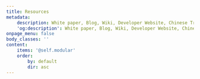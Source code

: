 ```yaml
---
title: Resources
metadata:
    description: White paper, Blog, Wiki, Developer Website, Chinese Translation, WeChat.
    'og:description': White paper, Blog, Wiki, Developer Website, Chinese Translation, WeChat.
onpage_menu: false
body_classes: ''
content:
    items: '@self.modular'
    order:
        by: default
        dir: asc
---
```

